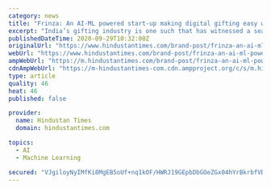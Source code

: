 ```yaml
---
category: news
title: "Frinza: An AI-ML powered start-up making digital gifting easy with innovative solutions"
excerpt: "India’s gifting industry is one such that has witnessed a sea-change with technology coming into the scene. Online gifting has gained massive popularity in recent times and is expected to reach $84 billion by 2024."
publishedDateTime: 2020-09-29T10:32:00Z
originalUrl: "https://www.hindustantimes.com/brand-post/frinza-an-ai-ml-powered-start-up-making-digital-gifting-easy-with-innovative-solutions/story-cmW0U2eMQWDlKQ8o8SCoyI.html"
webUrl: "https://www.hindustantimes.com/brand-post/frinza-an-ai-ml-powered-start-up-making-digital-gifting-easy-with-innovative-solutions/story-cmW0U2eMQWDlKQ8o8SCoyI.html"
ampWebUrl: "https://m.hindustantimes.com/brand-post/frinza-an-ai-ml-powered-start-up-making-digital-gifting-easy-with-innovative-solutions/story-cmW0U2eMQWDlKQ8o8SCoyI_amp.html"
cdnAmpWebUrl: "https://m-hindustantimes-com.cdn.ampproject.org/c/s/m.hindustantimes.com/brand-post/frinza-an-ai-ml-powered-start-up-making-digital-gifting-easy-with-innovative-solutions/story-cmW0U2eMQWDlKQ8o8SCoyI_amp.html"
type: article
quality: 46
heat: 46
published: false

provider:
  name: Hindustan Times
  domain: hindustantimes.com

topics:
  - AI
  - Machine Learning

secured: "VJgiloyNyIMfKi8MgEB5oUf+nq1kOF/HWRJ19GEpbDbGOeZGx04hYrBkrbfVDy4ZqZIBZi1ll9v9p4ptmeekgsUBRZLTrtD0jwmhxupom2IvCUg/o15CEFz+dR7TZu9UHRAV9cJJLb0Z1ygkWQy/lgsWm/qdncY9LhLNLX6iQYBp4j/KXy0hE2YgLk5R7rkQsdHWUoM1XHL8Mo9lFjPFl8BgC1MdtkzFaJA6SSMTLuUgDfpUj/LAtUQYrl18UJ9+ofIctef74ANI+rEfBfvUT3Ggm8xDbkn+FBhLQspNNDQ6OhdzEkOZXKccyCPSS4ukXEF8O4bS4hFZM5Hv7PJMzc6HjoFgQK3rbGngS+buO8A=;7nCh32qWHLtPzaWusJ+LnA=="
---
```


